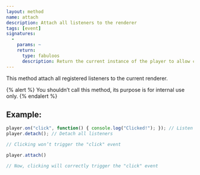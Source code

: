 ```yaml
---
layout: method
name: attach
description: Attach all listeners to the renderer
tags: [event]
signatures:
  -
    params: ~
    return:
      type: fabuloos
      description: Return the current instance of the player to allow chaining
---
```


This method attach all registered listeners to the current renderer.

{% alert %}
You shouldn’t call this method, its purpose is for internal use only.
{% endalert %}

## Example:
```js
player.on("click", function() { console.log("Clicked!"); }); // Listen for the "click" event
player.detach(); // Detach all listeners

// Clicking won’t trigger the "click" event

player.attach()

// Now, clicking will correctly trigger the "click" event
```